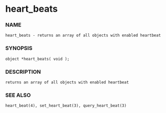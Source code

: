 # heart_beats

### NAME

    heart_beats - returns an array of all objects with enabled heartbeat

### SYNOPSIS

    object *heart_beats( void );

### DESCRIPTION

    returns an array of all objects with enabled heartbeat

### SEE ALSO

    heart_beat(4), set_heart_beat(3), query_heart_beat(3)
